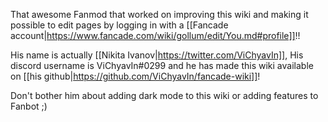 That awesome Fanmod that worked on improving this wiki and making it possible to edit pages by logging in with a [[Fancade account|https://www.fancade.com/wiki/gollum/edit/You.md#profile]]!!

His name is actually [[Nikita Ivanov|https://twitter.com/ViChyavIn]], His discord username is ViChyavIn#0299 and he has made this wiki available on [[his github|https://github.com/ViChyavIn/fancade-wiki]]!

Don't bother him about adding dark mode to this wiki or adding features to Fanbot ;)

